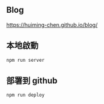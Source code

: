 ## Blog

https://huiming-chen.github.io/blog/

## 本地啟動

```bash
npm run server
```

## 部署到 github

```bash
npm run deploy
```
